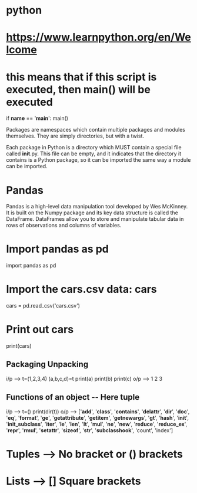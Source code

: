# python

# https://www.learnpython.org/en/Welcome

# this means that if this script is executed, then main() will be executed
if __name__ == '__main__':
    main()

Packages are namespaces which contain multiple packages and modules themselves. They are simply directories, but with a twist.

Each package in Python is a directory which MUST contain a special file called __init__.py. This file can be empty, and it indicates that the directory it contains is a Python package, so it can be imported the same way a module can be imported.

# Pandas
Pandas is a high-level data manipulation tool developed by Wes McKinney. It is built on the Numpy package and its key data structure is called the DataFrame. DataFrames allow you to store and manipulate tabular data in rows of observations and columns of variables.

# Import pandas as pd
import pandas as pd

# Import the cars.csv data: cars
cars = pd.read_csv('cars.csv')

# Print out cars
print(cars)

## Packaging Unpacking
i/p -->
    t=(1,2,3,4)
    (a,b,c,d)=t
    print(a)
    print(b)
    print(c)
o/p -->
    1
    2
    3
## Functions of an object -- Here tuple
i/p -->
    t=()
    print(dir(t))
o/p -->
    ['__add__', '__class__', '__contains__', '__delattr__', '__dir__', '__doc__', '__eq__', '__format__', '__ge__', '__getattribute__', '__getitem__', '__getnewargs__', '__gt__', '__hash__', '__init__', '__init_subclass__', '__iter__', '__le__', '__len__', '__lt__', '__mul__', '__ne__', '__new__', '__reduce__', '__reduce_ex__', '__repr__', '__rmul__', '__setattr__', '__sizeof__', '__str__', '__subclasshook__', 'count', 'index']
    
# Tuples --> No bracket or () brackets
# Lists --> [] Square brackets
